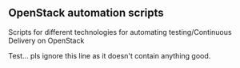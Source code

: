 ## OpenStack automation scripts

Scripts for different technologies for automating testing/Continuous Delivery on OpenStack

Test... pls ignore this line as it doesn't contain anything good.
